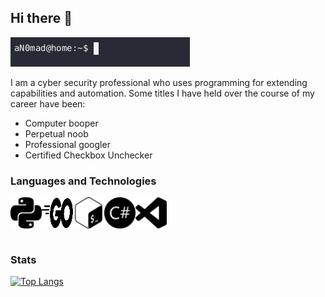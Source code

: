 ## Hi there 👋

![Header](https://github.com/aN0mad/aN0mad/blob/main/static/terminal.gif "Header")

I am a cyber security professional who uses programming for extending capabilities and automation. Some titles I have held over the course of my career have been:
* Computer booper 
* Perpetual noob
* Professional googler
* Certified Checkbox Unchecker


### Languages and Technologies
<img src="https://github.com/aN0mad/aN0mad/blob/main/static/python.svg" align=left width=50 height=50>
<img src="https://github.com/aN0mad/aN0mad/blob/main/static/go.svg" align=left width=50 height=50>
<img src="https://github.com/aN0mad/aN0mad/blob/main/static/bash.svg" align=left width=50 height=50>
<img src="https://github.com/aN0mad/aN0mad/blob/main/static/csharp.svg" align=left width=50 height=50>
<img src="https://github.com/aN0mad/aN0mad/blob/main/static/vscode.svg" align=left width=50 height=50>

<br clear="all">
<br clear="all">

### Stats
[![Top Langs](https://github-readme-stats.vercel.app/api/top-langs/?username=aN0mad)](https://github.com/anuraghazra/github-readme-stats)

